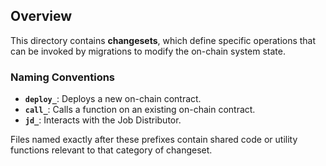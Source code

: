 ## Overview

This directory contains **changesets**, which define specific operations that can be invoked by migrations to modify the on-chain system state.

### Naming Conventions

- **`deploy_`**: Deploys a new on-chain contract.
- **`call_`**: Calls a function on an existing on-chain contract.
- **`jd_`**: Interacts with the Job Distributor.

Files named exactly after these prefixes contain shared code or utility functions relevant to that category of changeset.
